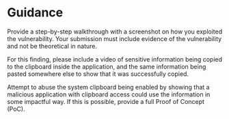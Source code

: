 # Guidance

Provide a step-by-step walkthrough with a screenshot on how you exploited the vulnerability. Your submission must include evidence of the vulnerability and not be theoretical in nature.

For this finding, please include a video of sensitive information being copied to the clipboard inside the application, and the same information being pasted somewhere else to show that it was successfully copied.

Attempt to abuse the system clipboard being enabled by showing that a malicious application with clipboard access could use the information in some impactful way. If this is possible, provide a full Proof of Concept (PoC).
